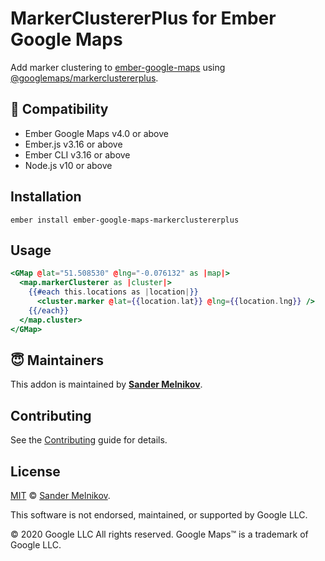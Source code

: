 # MarkerClustererPlus for Ember Google Maps 

Add marker clustering to [ember-google-maps][ember-google-maps] using [@googlemaps/markerclustererplus][@googlemaps/markerclustererplus].


🔗 Compatibility
------------------------------------------------------------------------------

* Ember Google Maps v4.0 or above
* Ember.js v3.16 or above
* Ember CLI v3.16 or above
* Node.js v10 or above


Installation
------------------------------------------------------------------------------

```
ember install ember-google-maps-markerclustererplus
```


Usage
------------------------------------------------------------------------------

```hbs
<GMap @lat="51.508530" @lng="-0.076132" as |map|>
  <map.markerClusterer as |cluster|>
    {{#each this.locations as |location|}}
      <cluster.marker @lat={{location.lat}} @lng={{location.lng}} />
    {{/each}}
  </map.cluster>
</GMap>
```


😇 Maintainers
--------------------------------------------------------------------------------

This addon is maintained by **[Sander Melnikov][maintainer-url]**.


Contributing
------------------------------------------------------------------------------

See the [Contributing](CONTRIBUTING.md) guide for details.


License
------------------------------------------------------------------------------

[MIT][license-url] © [Sander Melnikov][maintainer-url].

This software is not endorsed, maintained, or supported by Google LLC.

© 2020 Google LLC All rights reserved. Google Maps™ is a trademark of Google LLC.


[ember-google-maps]: https://github.com/sandydoo/ember-google-maps
[@googlemaps/markerclustererplus]: https://github.com/googlemaps/js-markerclustererplus

[maintainer-url]: https://github.com/sandydoo
[license-url]: https://github.com/sandydoo/ember-google-maps-markerclustererplus/blob/main/LICENSE.md
